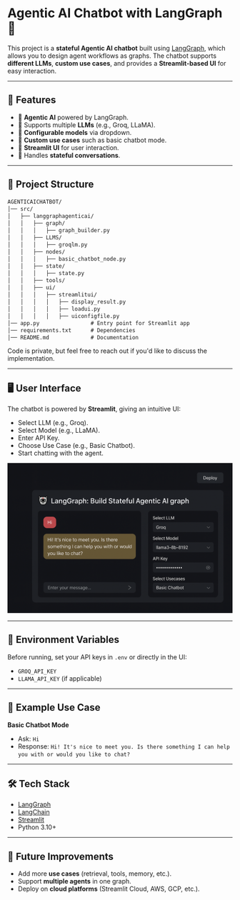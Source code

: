 # Agentic AI Chatbot with LangGraph 🤖

This project is a **stateful Agentic AI chatbot** built using [LangGraph](https://python.langchain.com/docs/langgraph/), which allows you to design agent workflows as graphs. The chatbot supports **different LLMs**, **custom use cases**, and provides a **Streamlit-based UI** for easy interaction.

---

## 🚀 Features

* 🔹 **Agentic AI** powered by LangGraph.
* 🔹 Supports multiple **LLMs** (e.g., Groq, LLaMA).
* 🔹 **Configurable models** via dropdown.
* 🔹 **Custom use cases** such as basic chatbot mode.
* 🔹 **Streamlit UI** for user interaction.
* 🔹 Handles **stateful conversations**.

---

## 📂 Project Structure

```
AGENTICAICHATBOT/
│── src/
│   ├── langgraphagenticai/
│   │   ├── graph/
│   │   │   ├── graph_builder.py
│   │   ├── LLMS/
│   │   │   ├── groqlm.py
│   │   ├── nodes/
│   │   │   ├── basic_chatbot_node.py
│   │   ├── state/
│   │   │   ├── state.py
│   │   ├── tools/
│   │   ├── ui/
│   │   │   ├── streamlitui/
│   │   │   │   ├── display_result.py
│   │   │   │   ├── loadui.py
│   │   │   │   ├── uiconfigfile.py
│── app.py                # Entry point for Streamlit app
│── requirements.txt      # Dependencies
│── README.md             # Documentation
```

Code is private, but feel free to reach out if you'd like to discuss the implementation.

---

## 🖥️ User Interface

The chatbot is powered by **Streamlit**, giving an intuitive UI:

* Select LLM (e.g., Groq).
* Select Model (e.g., LLaMA).
* Enter API Key.
* Choose Use Case (e.g., Basic Chatbot).
* Start chatting with the agent.

![UI Screenshot](docs/agentic-ai-chatbot-screenshot.png)

---

## 🔑 Environment Variables

Before running, set your API keys in `.env` or directly in the UI:

* `GROQ_API_KEY`
* `LLAMA_API_KEY` (if applicable)

---

## 📖 Example Use Case

**Basic Chatbot Mode**

* Ask: `Hi`
* Response: `Hi! It's nice to meet you. Is there something I can help you with or would you like to chat?`

---

## 🛠️ Tech Stack

* [LangGraph](https://python.langchain.com/docs/langgraph/)
* [LangChain](https://www.langchain.com/)
* [Streamlit](https://streamlit.io/)
* Python 3.10+

---

## 📌 Future Improvements

* Add more **use cases** (retrieval, tools, memory, etc.).
* Support **multiple agents** in one graph.
* Deploy on **cloud platforms** (Streamlit Cloud, AWS, GCP, etc.).